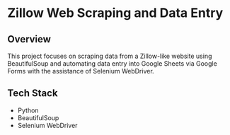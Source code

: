 # Zillow Web Scraping and Data Entry

## Overview

This project focuses on scraping data from a Zillow-like website using BeautifulSoup and automating data entry into Google Sheets via Google Forms with the assistance of Selenium WebDriver.

## Tech Stack

- Python
- BeautifulSoup
- Selenium WebDriver
